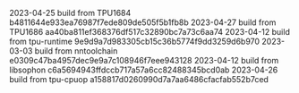 2023-04-25
build from TPU1684     b4811644e933ea76987f7ede809de505f5b1fb8b
2023-04-27
build from TPU1686     aa40ba811ef368376df517c32890bc7a73c6aa74
2023-04-12
build from tpu-runtime 9e9d9a7d983305cb15c36b5774f9dd3259d6b970
2023-03-03
build from nntoolchain e0309c47ba4957dec9e9a7c108946f7eee943128
2023-04-12
build from libsophon   c6a5694943ffdccb717a57a6cc82488345bcd0ab
2023-04-26
build from tpu-cpuop   a158817d0260990d7a7aa6486cfacfab552b7ced
